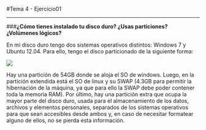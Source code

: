 #Tema 4 - Ejercicio01
- - -
###**¿Cómo tienes instalado tu disco duro? ¿Usas particiones? ¿Volúmenes lógicos?**

En mi disco duro tengo dos sistemas operativos distintos: Windows 7 y Ubuntu 12.04. Para ello, tengo el disco particionado de la siguiente forma:

![](../images/t4ej1-1)

Hay una partición de 54GB donde se aloja el SO de windows. Luego, en la partición extendida está el SO de linux y su SWAP (4.3GB para permitir la hibernación de la máquina, ya que para ello la SWAP debe poder contener toda la memoria RAM). Por último, hay una partición extra que ocupa la mayor parte del disco duro, usada para el almacenamiento de los datos, archivos y elementos personales, separados de los sistemas operativos para que sean accesibles desde ambos y, en caso de necesitar formatear alguno de ellos, no se pierda esta información. 
